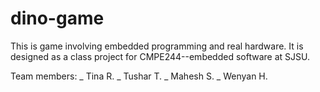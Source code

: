 # dino-game
This is game involving embedded programming and real hardware. It is designed as a class project for CMPE244--embedded software at SJSU.

Team members:
_ Tina R.
_ Tushar T.
_ Mahesh S.
_ Wenyan H.
